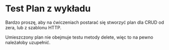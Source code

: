 # Test Plan z wykładu

Bardzo proszę, aby na ćwiczeniach postarać się stworzyć plan dla CRUD od zera, lub z szablonu HTTP.

Umieszczony plan nie obejmuje testu metody delete, więc to na pewno należałoby uzupełnić.
